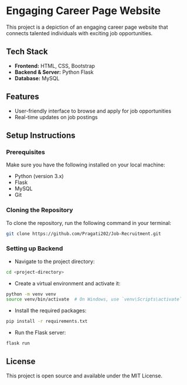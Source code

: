 # Engaging Career Page Website

This project is a depiction of an engaging career page website that connects talented individuals with exciting job opportunities.

## Tech Stack

- **Frontend:** HTML, CSS, Bootstrap
- **Backend & Server:** Python Flask
- **Database:** MySQL

## Features

- User-friendly interface to browse and apply for job opportunities
- Real-time updates on job postings


## Setup Instructions

### Prerequisites

Make sure you have the following installed on your local machine:

- Python (version 3.x)
- Flask
- MySQL
- Git

### Cloning the Repository

To clone the repository, run the following command in your terminal:

```bash
git clone https://github.com/Pragati202/Job-Recruitment.git
```

### Setting up Backend

- Navigate to the project directory:

```bash
cd <project-directory>
```

- Create a virtual environment and activate it:

```bash
python -m venv venv
source venv/bin/activate  # On Windows, use `venv\Scripts\activate`
```

- Install the required packages:

```bash
pip install -r requirements.txt
```

- Run the Flask server:

```bash
flask run
```

## License

This project is open source and available under the MIT License.

